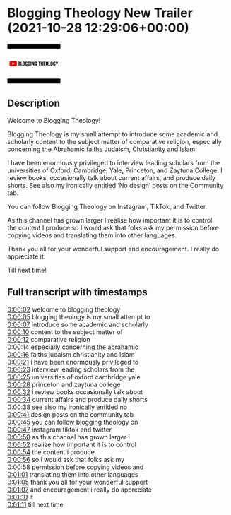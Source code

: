 # Blogging Theology New Trailer (2021-10-28 12:29:06+00:00)

![alt Blogging Theology New Trailer](H-UO4G-m7E0.jpg "Blogging Theology New Trailer")

## Description

Welcome to Blogging Theology! 

Blogging Theology is my small attempt to introduce some academic and scholarly content to the subject matter of comparative religion, especially concerning the Abrahamic faiths Judaism, Christianity and Islam. 

I have been enormously privileged to interview leading scholars  from the universities of Oxford, Cambridge, Yale, Princeton, and Zaytuna College. I review books, occasionally talk about current affairs, and produce daily shorts. See also my ironically entitled ‘No design’ posts on the Community tab.  

You can follow Blogging Theology on Instagram, TikTok, and Twitter.

As this channel has grown larger I realise how important it is to control the content I produce so I would ask that folks ask my permission before copying videos and translating them into other languages. 

Thank you all for your wonderful support and encouragement. I really do appreciate it. 

Till next time!



## Full transcript with timestamps

[0:00:02](https://youtu.be/H-UO4G-m7E0?t=2) welcome to blogging theology  
[0:00:05](https://youtu.be/H-UO4G-m7E0?t=5) blogging theology is my small attempt to  
[0:00:07](https://youtu.be/H-UO4G-m7E0?t=7) introduce some academic and scholarly  
[0:00:10](https://youtu.be/H-UO4G-m7E0?t=10) content to the subject matter of  
[0:00:12](https://youtu.be/H-UO4G-m7E0?t=12) comparative religion  
[0:00:14](https://youtu.be/H-UO4G-m7E0?t=14) especially concerning the abrahamic  
[0:00:16](https://youtu.be/H-UO4G-m7E0?t=16) faiths judaism christianity and islam  
[0:00:21](https://youtu.be/H-UO4G-m7E0?t=21) i have been enormously privileged to  
[0:00:23](https://youtu.be/H-UO4G-m7E0?t=23) interview leading scholars from the  
[0:00:25](https://youtu.be/H-UO4G-m7E0?t=25) universities of oxford cambridge yale  
[0:00:28](https://youtu.be/H-UO4G-m7E0?t=28) princeton and zaytuna college  
[0:00:32](https://youtu.be/H-UO4G-m7E0?t=32) i review books occasionally talk about  
[0:00:34](https://youtu.be/H-UO4G-m7E0?t=34) current affairs and produce daily shorts  
[0:00:38](https://youtu.be/H-UO4G-m7E0?t=38) see also my ironically entitled no  
[0:00:41](https://youtu.be/H-UO4G-m7E0?t=41) design posts on the community tab  
[0:00:45](https://youtu.be/H-UO4G-m7E0?t=45) you can follow blogging theology on  
[0:00:47](https://youtu.be/H-UO4G-m7E0?t=47) instagram tiktok and twitter  
[0:00:50](https://youtu.be/H-UO4G-m7E0?t=50) as this channel has grown larger i  
[0:00:52](https://youtu.be/H-UO4G-m7E0?t=52) realize how important it is to control  
[0:00:54](https://youtu.be/H-UO4G-m7E0?t=54) the content i produce  
[0:00:56](https://youtu.be/H-UO4G-m7E0?t=56) so i would ask that folks ask my  
[0:00:58](https://youtu.be/H-UO4G-m7E0?t=58) permission before copying videos and  
[0:01:01](https://youtu.be/H-UO4G-m7E0?t=61) translating them into other languages  
[0:01:05](https://youtu.be/H-UO4G-m7E0?t=65) thank you all for your wonderful support  
[0:01:07](https://youtu.be/H-UO4G-m7E0?t=67) and encouragement i really do appreciate  
[0:01:10](https://youtu.be/H-UO4G-m7E0?t=70) it  
[0:01:11](https://youtu.be/H-UO4G-m7E0?t=71) till next time  
